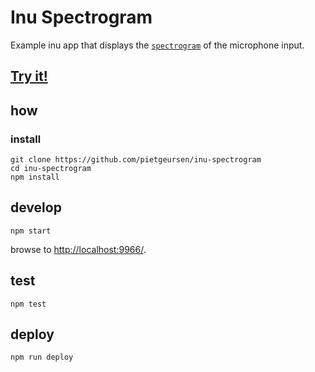 # Inu Spectrogram 

Example inu app that displays the [`spectrogram`](https://en.wikipedia.org/wiki/Spectrogram) of the microphone input.

## [Try it!](https://pietgeursen.github.io/inu-spectrogram/)

## how

### install

```
git clone https://github.com/pietgeursen/inu-spectrogram
cd inu-spectrogram
npm install
```

## develop

```
npm start
```

browse to <http://localhost:9966/>.

## test

```
npm test
```

## deploy

```
npm run deploy
```
